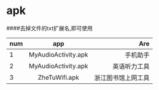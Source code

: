 # apk
####去掉文件的txt扩展名,即可使用<br/>

| num | app                              |      Are                              |
| --- |:--------------------------------:|--------------------------------------:|
| 1   | MyAudioActivity.apk              | 手机助手                              |
| 2   | MyAudioActivity.apk              | 英语听力工具                          |
| 3   | ZheTuWifi.apk                    | 浙江图书馆上网工具                    |
